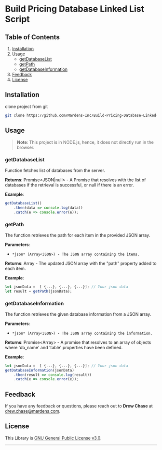 # Build Pricing Database Linked List Script

## Table of Contents

1. [Installation](#installation)
2. [Usage](#usage)
    - [getDatabaseList](#getDatabaseList)
    - [getPath](#getPath)
    - [getDatabaseInformation](#getDatabaseInformation)
3. [Feedback](#feedback)
4. [License](#license)

## Installation
clone project from git
```bash
git clone https://github.com/Mardens-Inc/Build-Pricing-Database-Linked-List-Script
```

## Usage
> **Note**: This project is in NODE.js, hence, it does not directly run in the browser.

### getDatabaseList

Function fetches list of databases from the server.

**Returns**: Promise<JSON|null> - A Promise that resolves with the list of databases if the retrieval is successful, or null if there is an error.

**Example**:

```javascript
getDatabaseList()
    .then(data => console.log(data))
    .catch(e => console.error(e));
```

### getPath

The function retrieves the path for each item in the provided JSON array.


**Parameters**:
- `*json* (Array<JSON>) - The JSON array containing the items.`

**Returns**: Array<JSON> - The updated JSON array with the "path" property added to each item.

**Example**:

```javascript
let jsonData =  [ {...}, {...}, {...}]; // Your json data
let result = getPath(jsonData);
```

### getDatabaseInformation

The function retrieves the given database information from a JSON array.

**Parameters**:
- `*json* (Array<JSON>) - The JSON array containing the information.`

**Returns**: Promise<Array<JSON>> - A promise that resolves to an array of objects where 'db_name' and 'table' properties have been defined.

**Example**:

```javascript
let jsonData =  [ {...}, {...}, {...}]; // Your json data
getDatabaseInformation(jsonData)
    .then(result => console.log(result))
    .catch(e => console.error(e));
```
## Feedback

If you have any feedback or questions, please reach out to **Drew Chase** at [drew.chase@mardens.com](mailto:drew.chase@mardens.com).

## License

This Library is [GNU General Public License v3.0](./LICENSE).

****